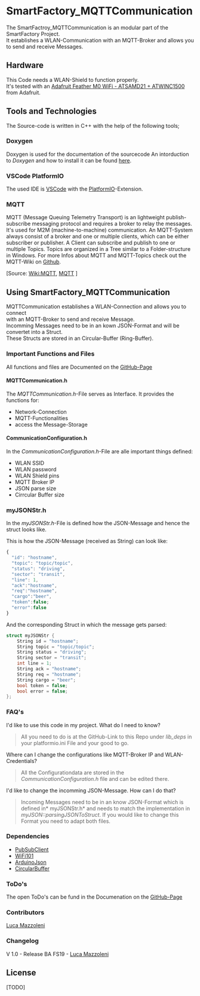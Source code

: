 # SmartFactory_MQTTCommunication

The SmartFactroy_MQTTCommunication is an modular part of the SmartFactory Project.  
It establishes a WLAN-Communication with an MQTT-Broker and allows you to send and receive Messages.

## Hardware
This Code needs a WLAN-Shield to function properly.  
It's tested with an [Adafruit Feather M0 WiFi - ATSAMD21 + ATWINC1500](https://www.adafruit.com/product/3010) from Adafruit.

## Tools and Technologies

The Source-code is written in C++ with the help of the following tools;

### Doxygen
Doxygen is used for the documentation of the sourcecode 
An intorduction to *Doxygen* and how to install it can be found [here](https://github.com/LMazzole/ArdFSM#howto-use-doxygen-in-vscode).  
### VSCode PlatformIO
The used  IDE is [VSCode](https://code.visualstudio.com/) with the [PlatformIO](https://platformio.org/platformio-ide)-Extension.

### MQTT
MQTT (Message Queuing Telemetry Transport) is an lightweight  publish-subscribe messaging   protocol and requires a broker to relay the messages. It's used for M2M (machine-to-machine) communication. 
An MQTT-System always consist of a broker and one or multiple clients, which can be either subscriber or publisher. A Client can subscribe and publish to one or multiple Topics. Topics are organized in a Tree similar to a Folder-structure in Windows. For more Infos about MQTT and MQTT-Topics check out the MQTT-Wiki on [Github](https://github.com/mqtt/mqtt.github.io/wiki).

[Source: [Wiki:MQTT](https://en.wikipedia.org/wiki/MQTT), [MQTT](https://mqtt.org/) ]

<div style="page-break-after: always;"></div>

## Using SmartFactory_MQTTCommunication
MQTTCommunication establishes a WLAN-Connection and allows you to connect  
with an MQTT-Broker to send and receive Message.  
Incomming Messages need to be in an kown JSON-Format and  will be convertet into a Struct.  
These Structs are stored in an Circular-Buffer (Ring-Buffer).

### Important Functions and Files
All functions and files are Documented on the [GitHub-Page](https://lmazzole.github.io/SmartFactory_MQTTCommunication/)
#### MQTTCommunication.h  
The *MQTTCommunication.h*-File serves as Interface.
It provides the functions for:
* Network-Connection
* MQTT-Functionalities
* access the Message-Storage

#### CommunicationConfiguration.h
In the *CommunicationConfiguration.h*-File are alle important things defined:
* WLAN SSID
* WLAN password
* WLAN Shield pins
* MQTT Broker IP
* JSON parse size
* Cirrcular Buffer size

### myJSONStr.h
In the *myJSONStr.h*-File is defined how the JSON-Message and hence the struct looks like.

This is how the JSON-Message (received as String) can look like:
``` javascript
{
  "id": "hostname",
  "topic": "topic/topic",
  "status": "driving",
  "sector": "transit",
  "line": 1,
  "ack":"hostname",
  "req":"hostname",
  "cargo":"beer",
  "token":false;
  "error":false
}
```
And the corresponding Struct in which the message gets parsed:
``` cpp
struct myJSONStr {
    String id = "hostname";
    String topic = "topic/topic";
    String status = "driving";
    String sector = "transit";
    int line = 1;
    String ack = "hostname";
    String req = "hostname";
    String cargo = "beer";
    bool token = false;
    bool error = false;
};
```
<div style="page-break-after: always;"></div>

### FAQ's
I'd like to use this code in my project. What do I need to know?
> All you need to do is at the GitHub-Link to this Repo under *lib_deps* in your platformio.ini File and your good to go.

Where can I change the configurations like MQTT-Broker IP and WLAN-Credentials?  
> All the Configurationdata are stored in the *CommunicationConfiguration.h* file and can be edited there.

I'd like to change the incomming  JSON-Message. How can I do that?  
> Incoming Messages need to be in an know JSON-Format which is defined in* myJSONStr.h* and needs to match the implementation in *myJSON::parsingJSONToStruct*. If you would like to change this Format you need to adapt both files.

### Dependencies
* [PubSubClient](https://pubsubclient.knolleary.net/)
* [WiFi101](https://www.arduino.cc/en/Reference/WiFi101)
* [ArduinoJson](https://arduinojson.org/)
* [CircularBuffer](https://github.com/rlogiacco/CircularBuffer)

### ToDo's
The open ToDo's can be fund in the Documenation on the [GitHub-Page](https://lmazzole.github.io/SmartFactory_MQTTCommunication/todo.html)

### Contributors
[Luca Mazzoleni](https://github.com/LMazzole)

### Changelog
V 1.0	-	Release BA FS19	-	[Luca Mazzoleni](https://github.com/LMazzole)

## License

[TODO]

